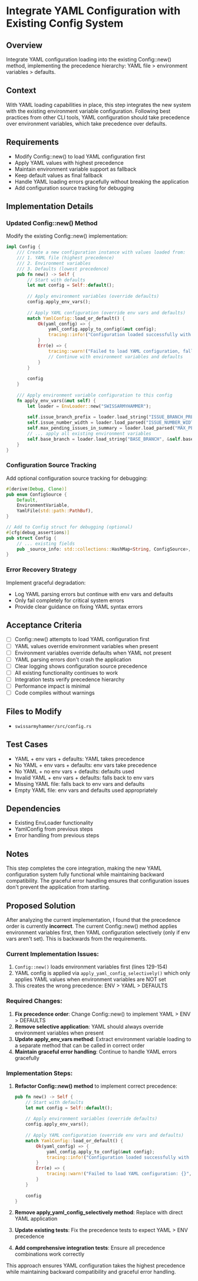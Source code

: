 # Integrate YAML Configuration with Existing Config System

## Overview
Integrate YAML configuration loading into the existing Config::new() method, implementing the precedence hierarchy: YAML file > environment variables > defaults.

## Context
With YAML loading capabilities in place, this step integrates the new system with the existing environment variable configuration. Following best practices from other CLI tools, YAML configuration should take precedence over environment variables, which take precedence over defaults.

## Requirements
- Modify Config::new() to load YAML configuration first
- Apply YAML values with highest precedence
- Maintain environment variable support as fallback
- Keep default values as final fallback
- Handle YAML loading errors gracefully without breaking the application
- Add configuration source tracking for debugging

## Implementation Details

### Updated Config::new() Method
Modify the existing Config::new() implementation:
```rust
impl Config {
    /// Create a new configuration instance with values loaded from:
    /// 1. YAML file (highest precedence)
    /// 2. Environment variables
    /// 3. Defaults (lowest precedence)
    pub fn new() -> Self {
        // Start with defaults
        let mut config = Self::default();
        
        // Apply environment variables (override defaults)
        config.apply_env_vars();
        
        // Apply YAML configuration (override env vars and defaults)
        match YamlConfig::load_or_default() {
            Ok(yaml_config) => {
                yaml_config.apply_to_config(&mut config);
                tracing::info!("Configuration loaded successfully with YAML support");
            }
            Err(e) => {
                tracing::warn!("Failed to load YAML configuration, falling back to env vars and defaults: {}", e);
                // Continue with environment variables and defaults
            }
        }
        
        config
    }
    
    /// Apply environment variable configuration to this config
    fn apply_env_vars(&mut self) {
        let loader = EnvLoader::new("SWISSARMYHAMMER");
        
        self.issue_branch_prefix = loader.load_string("ISSUE_BRANCH_PREFIX", &self.issue_branch_prefix);
        self.issue_number_width = loader.load_parsed("ISSUE_NUMBER_WIDTH", self.issue_number_width);
        self.max_pending_issues_in_summary = loader.load_parsed("MAX_PENDING_ISSUES_IN_SUMMARY", self.max_pending_issues_in_summary);
        // ... apply all existing environment variables
        self.base_branch = loader.load_string("BASE_BRANCH", &self.base_branch);
    }
}
```

### Configuration Source Tracking
Add optional configuration source tracking for debugging:
```rust
#[derive(Debug, Clone)]
pub enum ConfigSource {
    Default,
    EnvironmentVariable,
    YamlFile(std::path::PathBuf),
}

// Add to Config struct for debugging (optional)
#[cfg(debug_assertions)]
pub struct Config {
    // ... existing fields
    pub _source_info: std::collections::HashMap<String, ConfigSource>,
}
```

### Error Recovery Strategy
Implement graceful degradation:
- Log YAML parsing errors but continue with env vars and defaults
- Only fail completely for critical system errors
- Provide clear guidance on fixing YAML syntax errors

## Acceptance Criteria
- [ ] Config::new() attempts to load YAML configuration first
- [ ] YAML values override environment variables when present
- [ ] Environment variables override defaults when YAML not present
- [ ] YAML parsing errors don't crash the application
- [ ] Clear logging shows configuration source precedence
- [ ] All existing functionality continues to work
- [ ] Integration tests verify precedence hierarchy
- [ ] Performance impact is minimal
- [ ] Code compiles without warnings

## Files to Modify
- `swissarmyhammer/src/config.rs`

## Test Cases
- YAML + env vars + defaults: YAML takes precedence
- No YAML + env vars + defaults: env vars take precedence  
- No YAML + no env vars + defaults: defaults used
- Invalid YAML + env vars + defaults: falls back to env vars
- Missing YAML file: falls back to env vars and defaults
- Empty YAML file: env vars and defaults used appropriately

## Dependencies
- Existing EnvLoader functionality
- YamlConfig from previous steps
- Error handling from previous steps

## Notes
This step completes the core integration, making the new YAML configuration system fully functional while maintaining backward compatibility. The graceful error handling ensures that configuration issues don't prevent the application from starting.

## Proposed Solution

After analyzing the current implementation, I found that the precedence order is currently **incorrect**. The current Config::new() method applies environment variables first, then YAML configuration selectively (only if env vars aren't set). This is backwards from the requirements.

### Current Implementation Issues:
1. `Config::new()` loads environment variables first (lines 129-154)
2. YAML config is applied via `apply_yaml_config_selectively()` which only applies YAML values when environment variables are NOT set
3. This creates the wrong precedence: ENV > YAML > DEFAULTS

### Required Changes:
1. **Fix precedence order**: Change Config::new() to implement YAML > ENV > DEFAULTS
2. **Remove selective application**: YAML should always override environment variables when present
3. **Update apply_env_vars method**: Extract environment variable loading to a separate method that can be called in correct order
4. **Maintain graceful error handling**: Continue to handle YAML errors gracefully

### Implementation Steps:

1. **Refactor Config::new() method** to implement correct precedence:
   ```rust
   pub fn new() -> Self {
       // Start with defaults
       let mut config = Self::default();
       
       // Apply environment variables (override defaults)
       config.apply_env_vars();
       
       // Apply YAML configuration (override env vars and defaults)
       match YamlConfig::load_or_default() {
           Ok(yaml_config) => {
               yaml_config.apply_to_config(&mut config);
               tracing::info!("Configuration loaded successfully with YAML support");
           }
           Err(e) => {
               tracing::warn!("Failed to load YAML configuration: {}", e);
           }
       }
       
       config
   }
   ```

2. **Remove apply_yaml_config_selectively method**: Replace with direct YAML application
3. **Update existing tests**: Fix the precedence tests to expect YAML > ENV precedence
4. **Add comprehensive integration tests**: Ensure all precedence combinations work correctly

This approach ensures YAML configuration takes the highest precedence while maintaining backward compatibility and graceful error handling.